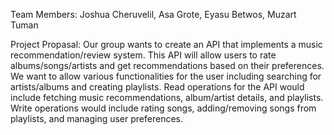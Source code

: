 Team Members: Joshua Cheruvelil, Asa Grote, Eyasu Betwos, Muzart Tuman

Project Propasal:
Our group wants to create an API that implements a music recommendation/review system. This API will allow users to rate albums/songs/artists and get recommendations 
based on their preferences. We want to allow various functionalities for the user including searching for artists/albums and creating playlists. Read operations for the API would include
fetching music recommendations, album/artist details, and playlists. Write operations would include rating songs, adding/removing songs from playlists, and managing user preferences. 
